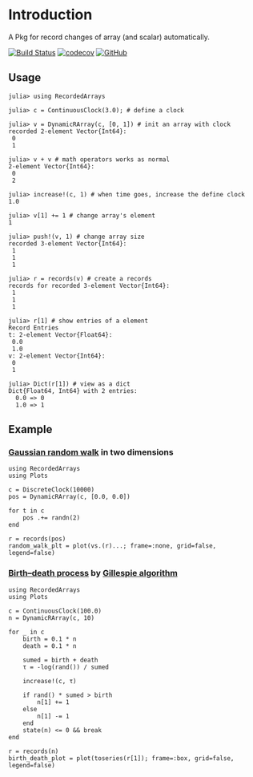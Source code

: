 # Introduction

A Pkg for record changes of array (and scalar) automatically.

[![Build Status](https://github.com/wangl-cc/RecordedArray.jl/actions/workflows/ci.yml/badge.svg?branch=master)](https://github.com/wangl-cc/RecordedArray.jl/actions/workflows/ci.yml) [![codecov](https://codecov.io/gh/wangl-cc/RecordedArray.jl/branch/master/graph/badge.svg?token=PB3THCTNJ9)](https://codecov.io/gh/wangl-cc/RecordedArray.jl)
[![GitHub](https://img.shields.io/github/license/wangl-cc/RecordedArray.jl)](https://github.com/wangl-cc/RecordedArray.jl/blob/master/LICENSE)

## Usage

```jldoctest
julia> using RecordedArrays

julia> c = ContinuousClock(3.0); # define a clock

julia> v = DynamicRArray(c, [0, 1]) # init an array with clock
recorded 2-element Vector{Int64}:
 0
 1

julia> v + v # math operators works as normal
2-element Vector{Int64}:
 0
 2

julia> increase!(c, 1) # when time goes, increase the define clock
1.0

julia> v[1] += 1 # change array's element
1

julia> push!(v, 1) # change array size
recorded 3-element Vector{Int64}:
 1
 1
 1

julia> r = records(v) # create a records
records for recorded 3-element Vector{Int64}:
 1
 1
 1

julia> r[1] # show entries of a element
Record Entries
t: 2-element Vector{Float64}:
 0.0
 1.0
v: 2-element Vector{Int64}:
 0
 1

julia> Dict(r[1]) # view as a dict
Dict{Float64, Int64} with 2 entries:
  0.0 => 0
  1.0 => 1
```

## Example

### [Gaussian random walk](https://en.wikipedia.org/wiki/Random_walk) in two dimensions

```@example random_walk
using RecordedArrays
using Plots

c = DiscreteClock(10000)
pos = DynamicRArray(c, [0.0, 0.0])

for t in c
    pos .+= randn(2)
end

r = records(pos)
random_walk_plt = plot(vs.(r)...; frame=:none, grid=false, legend=false)
```

### [Birth–death process](https://en.wikipedia.org/wiki/Birth–death_process) by [Gillespie algorithm](https://en.wikipedia.org/wiki/Gillespie_algorithm)

```@example birth_death
using RecordedArrays
using Plots

c = ContinuousClock(100.0)
n = DynamicRArray(c, 10)

for _ in c
    birth = 0.1 * n
    death = 0.1 * n

    sumed = birth + death
    τ = -log(rand()) / sumed

    increase!(c, τ)

    if rand() * sumed > birth
        n[1] += 1
    else
        n[1] -= 1
    end
    state(n) <= 0 && break
end

r = records(n)
birth_death_plot = plot(toseries(r[1]); frame=:box, grid=false, legend=false)
```
